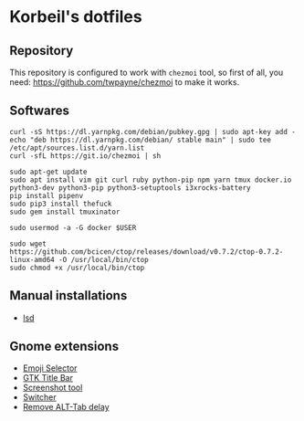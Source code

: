 # Korbeil's dotfiles

## Repository

This repository is configured to work with `chezmoi` tool, so first of all, you need: https://github.com/twpayne/chezmoi to make it works.

## Softwares

```
curl -sS https://dl.yarnpkg.com/debian/pubkey.gpg | sudo apt-key add -
echo "deb https://dl.yarnpkg.com/debian/ stable main" | sudo tee /etc/apt/sources.list.d/yarn.list
curl -sfL https://git.io/chezmoi | sh

sudo apt-get update
sudo apt install vim git curl ruby python-pip npm yarn tmux docker.io python3-dev python3-pip python3-setuptools i3xrocks-battery
pip install pipenv
sudo pip3 install thefuck
sudo gem install tmuxinator

sudo usermod -a -G docker $USER

sudo wget https://github.com/bcicen/ctop/releases/download/v0.7.2/ctop-0.7.2-linux-amd64 -O /usr/local/bin/ctop
sudo chmod +x /usr/local/bin/ctop
```

## Manual installations

- [lsd](https://github.com/Peltoche/lsd)

## Gnome extensions 

- [Emoji Selector](https://extensions.gnome.org/extension/1162/emoji-selector/)
- [GTK Title Bar](https://extensions.gnome.org/extension/1732/gtk-title-bar/)
- [Screenshot tool](https://extensions.gnome.org/extension/1112/screenshot-tool/)
- [Switcher](https://extensions.gnome.org/extension/973/switcher/)
- [Remove ALT-Tab delay](https://extensions.gnome.org/extension/1403/remove-alttab-delay/)

